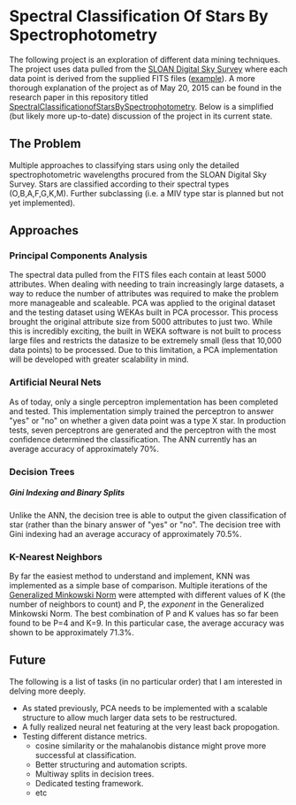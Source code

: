 # Spectral Classification Of Stars By Spectrophotometry
The following project is an exploration of different data mining techniques. The project uses data pulled from the [SLOAN Digital Sky Survey](http://www.sdss.org) where each data point is derived from the supplied FITS files ([example](http://dr9.mirror.sdss3.org/sas/dr9/sdss/spectro/redux/26/spectra/0489/spec-0489-51930-0136.fits)). A more thorough explanation of the project as of May 20, 2015 can be found in the research paper in this repository titled
[SpectralClassificationofStarsBySpectrophotometry](https://github.com/madisonflaherty/spectralClassification/blob/master/SpectralClassificationofStarsBySpectrophotometry.pdf). Below is a simplified (but likely more up-to-date) discussion of the project in its current state.

## The Problem
Multiple approaches to classifying stars using only the detailed spectrophotometric wavelengths procured from the SLOAN Digital Sky Survey. Stars are classified according to their spectral types (O,B,A,F,G,K,M). Further subclassing (i.e. a MIV type star is planned but not yet implemented).

## Approaches
### Principal Components Analysis
The spectral data pulled from the FITS files each contain at least 5000 attributes. When dealing with needing to train increasingly large datasets, a way to reduce the number of attributes was required to make the problem more manageable and scaleable. PCA was applied to the original dataset and the testing dataset using WEKAs built in PCA processor. This process brought the original attribute size from 5000 attributes to just two. While this is incredibly exciting, the built in
WEKA software is not built to process large files and restricts the datasize to be extremely small (less that 10,000 data points) to be processed. Due to this limitation, a PCA implementation will be developed with greater scalability in mind. 
### Artificial Neural Nets
As of today, only a single perceptron implementation has been completed and tested. This implementation simply trained the perceptron to answer "yes" or "no" on whether a given data point was a type X star. In production tests, seven perceptrons are generated and the perceptron with the most confidence determined the classification. The ANN currently has an average accuracy of approximately 70%. 
### Decision Trees
##### Gini Indexing and Binary Splits
Unlike the ANN, the decision tree is able to output the given classification of star (rather than the binary answer of "yes" or "no". The decision tree with Gini indexing had an average accuracy of approximately 70.5%. 
### K-Nearest Neighbors
By far the easiest method to understand and implement, KNN was implemented as a simple base of comparison. Multiple iterations of the [Generalized Minkowski Norm](https://en.wikipedia.org/wiki/Minkowski_distance) were attempted with different values of K (the number of neighbors to count) and P, the *exponent* in the Generalized Minkowski Norm. The best combination of P and K values has so far been found to be P=4 and K=9. In this particular case, the average accuracy was shown to be
approximately 71.3%. 


## Future
The following is a list of tasks (in no particular order) that I am interested in delving more deeply. 
- As stated previously, PCA needs to be implemented with a scalable structure to allow much larger data sets to be restructured. 
- A fully realized neural net featuring at the very least back propogation.
- Testing different distance metrics.
    - cosine similarity or the mahalanobis distance might prove more successful at classification. 
    - Better structuring and automation scripts. 
    - Multiway splits in decision trees.
    - Dedicated testing framework.
    - etc
